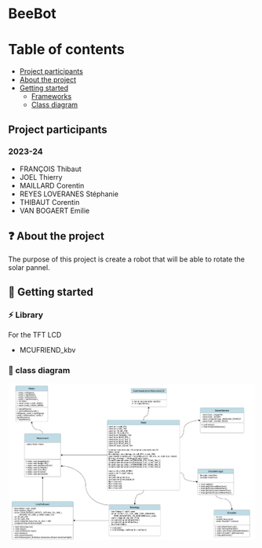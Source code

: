 # BeeBot

# Table of contents

* [Project participants](#project-participants)
* [About the project](#question-about-the-project)
* [Getting started](#rocket-getting-started)
    * [Frameworks](#zap-frameworks)
    * [Class diagram](#seedling-class-diagram)
## **Project participants**

### 2023-24

- FRANÇOIS Thibaut
- JOEL Thierry
- MAILLARD Corentin
- REYES LOVERANES Stéphanie
- THIBAUT Corentin
- VAN BOGAERT Emilie

## :question: About the project

The purpose of this project is create a robot that will be able to rotate the solar pannel.

## :rocket: Getting started

### :zap: Library

For the TFT LCD
- MCUFRIEND_kbv

### :seedling: class diagram

![class_diagram](assets/images/diagram_class.png)
